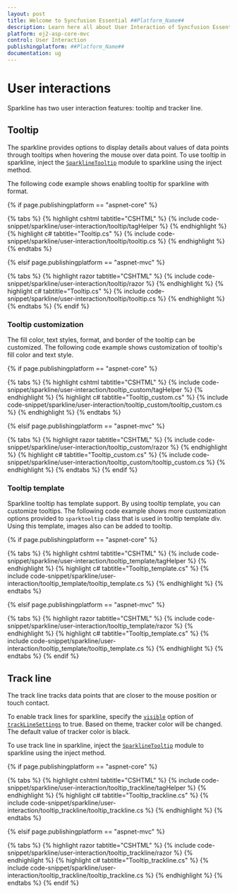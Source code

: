 ```yaml
---
layout: post
title: Welcome to Syncfusion Essential ##Platform_Name##
description: Learn here all about User Interaction of Syncfusion Essential ##Platform_Name## widgets based on HTML5 and jQuery.
platform: ej2-asp-core-mvc
control: User Interaction
publishingplatform: ##Platform_Name##
documentation: ug
---
```



# User interactions

Sparkline has two user interaction features: tooltip and tracker line.

## Tooltip

The sparkline provides options to display details about values of data points through tooltips when hovering the mouse over data point. To use tooltip in sparkline, inject the [`SparklineTooltip`](https://help.syncfusion.com/cr/aspnetcore-js2/Syncfusion.EJ2~Syncfusion.EJ2.Charts.SparklineSparklineTooltipSettings.html) module to sparkline using the inject method.

The following code example shows enabling tooltip for sparkline with format.

{% if page.publishingplatform == "aspnet-core" %}

{% tabs %}
{% highlight cshtml tabtitle="CSHTML" %}
{% include code-snippet/sparkline/user-interaction/tooltip/tagHelper %}
{% endhighlight %}
{% highlight c# tabtitle="Tooltip.cs" %}
{% include code-snippet/sparkline/user-interaction/tooltip/tooltip.cs %}
{% endhighlight %}
{% endtabs %}

{% elsif page.publishingplatform == "aspnet-mvc" %}

{% tabs %}
{% highlight razor tabtitle="CSHTML" %}
{% include code-snippet/sparkline/user-interaction/tooltip/razor %}
{% endhighlight %}
{% highlight c# tabtitle="Tooltip.cs" %}
{% include code-snippet/sparkline/user-interaction/tooltip/tooltip.cs %}
{% endhighlight %}
{% endtabs %}
{% endif %}



### Tooltip customization

The fill color, text styles, format, and border of the tooltip can be customized. The following code example shows customization of tooltip's fill color and text style.

{% if page.publishingplatform == "aspnet-core" %}

{% tabs %}
{% highlight cshtml tabtitle="CSHTML" %}
{% include code-snippet/sparkline/user-interaction/tooltip_custom/tagHelper %}
{% endhighlight %}
{% highlight c# tabtitle="Tooltip_custom.cs" %}
{% include code-snippet/sparkline/user-interaction/tooltip_custom/tooltip_custom.cs %}
{% endhighlight %}
{% endtabs %}

{% elsif page.publishingplatform == "aspnet-mvc" %}

{% tabs %}
{% highlight razor tabtitle="CSHTML" %}
{% include code-snippet/sparkline/user-interaction/tooltip_custom/razor %}
{% endhighlight %}
{% highlight c# tabtitle="Tooltip_custom.cs" %}
{% include code-snippet/sparkline/user-interaction/tooltip_custom/tooltip_custom.cs %}
{% endhighlight %}
{% endtabs %}
{% endif %}



### Tooltip template

Sparkline tooltip has template support. By using tooltip template, you can customize tooltips. The following code example shows more customization options provided to  `sparktooltip` class that is used in tooltip template div. Using this template, images also can be added to tooltip.

{% if page.publishingplatform == "aspnet-core" %}

{% tabs %}
{% highlight cshtml tabtitle="CSHTML" %}
{% include code-snippet/sparkline/user-interaction/tooltip_template/tagHelper %}
{% endhighlight %}
{% highlight c# tabtitle="Tooltip_template.cs" %}
{% include code-snippet/sparkline/user-interaction/tooltip_template/tooltip_template.cs %}
{% endhighlight %}
{% endtabs %}

{% elsif page.publishingplatform == "aspnet-mvc" %}

{% tabs %}
{% highlight razor tabtitle="CSHTML" %}
{% include code-snippet/sparkline/user-interaction/tooltip_template/razor %}
{% endhighlight %}
{% highlight c# tabtitle="Tooltip_template.cs" %}
{% include code-snippet/sparkline/user-interaction/tooltip_template/tooltip_template.cs %}
{% endhighlight %}
{% endtabs %}
{% endif %}



## Track line

The track line tracks data points that are closer to the mouse position or touch contact.

To enable track lines for sparkline, specify the [`visible`](https://help.syncfusion.com/cr/aspnetcore-js2/Syncfusion.EJ2~Syncfusion.EJ2.Charts.SparklineTrackLineSettings~Visible.html) option of  [`trackLineSettings`](https://help.syncfusion.com/cr/aspnetcore-js2/Syncfusion.EJ2~Syncfusion.EJ2.Charts.SparklineTrackLineSettings.html) to true. Based on theme, tracker color will be changed. The default value of tracker color is black.

To use track line in sparkline, inject the [`SparklineTooltip`](https://help.syncfusion.com/cr/aspnetcore-js2/Syncfusion.EJ2~Syncfusion.EJ2.Charts.SparklineSparklineTooltipSettings.html) module to sparkline using the inject method.

{% if page.publishingplatform == "aspnet-core" %}

{% tabs %}
{% highlight cshtml tabtitle="CSHTML" %}
{% include code-snippet/sparkline/user-interaction/tooltip_trackline/tagHelper %}
{% endhighlight %}
{% highlight c# tabtitle="Tooltip_trackline.cs" %}
{% include code-snippet/sparkline/user-interaction/tooltip_trackline/tooltip_trackline.cs %}
{% endhighlight %}
{% endtabs %}

{% elsif page.publishingplatform == "aspnet-mvc" %}

{% tabs %}
{% highlight razor tabtitle="CSHTML" %}
{% include code-snippet/sparkline/user-interaction/tooltip_trackline/razor %}
{% endhighlight %}
{% highlight c# tabtitle="Tooltip_trackline.cs" %}
{% include code-snippet/sparkline/user-interaction/tooltip_trackline/tooltip_trackline.cs %}
{% endhighlight %}
{% endtabs %}
{% endif %}

